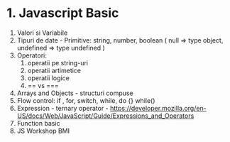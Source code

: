 # 1. Javascript Basic
1. Valori si Variabile
2. Tipuri de date - Primitive: string, number, boolean ( null => type object, undefined => type undefined )
3. Operatori:
    1. operatii pe string-uri 
    2. operatii artimetice
    3. operatii logice
    4. == vs ===
4. Arrays and Objects - structuri compuse
5. Flow control: if , for, switch, while, do {} while()
7. Expression - ternary operator - https://developer.mozilla.org/en-US/docs/Web/JavaScript/Guide/Expressions_and_Operators
6. Function basic
7. JS Workshop BMI

